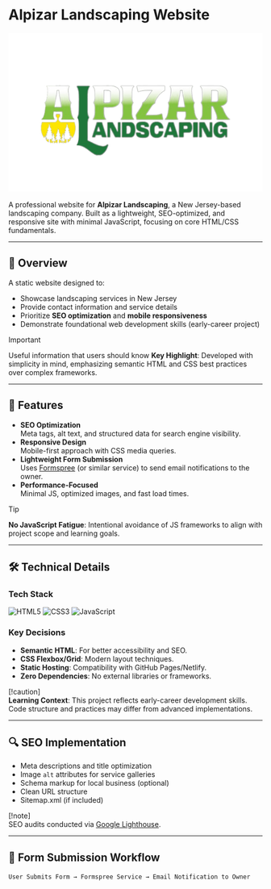 # Alpizar Landscaping Website

![Project Banner](sources/images/logo.png)

A professional website for **Alpizar Landscaping**, a New Jersey-based landscaping company. Built as a lightweight, SEO-optimized, and responsive site with minimal JavaScript, focusing on core HTML/CSS fundamentals.

---

## 📌 Overview
A static website designed to:
- Showcase landscaping services in New Jersey
- Provide contact information and service details
- Prioritize **SEO optimization** and **mobile responsiveness**
- Demonstrate foundational web development skills (early-career project)

> [!IMPORTANT]
> Useful information that users should know 
**Key Highlight**: Developed with simplicity in mind, emphasizing semantic HTML and CSS best practices over complex frameworks.

---

## 🚀 Features
- **SEO Optimization**  
  Meta tags, alt text, and structured data for search engine visibility.
- **Responsive Design**  
  Mobile-first approach with CSS media queries.
- **Lightweight Form Submission**  
  Uses [Formspree](https://formspree.io) (or similar service) to send email notifications to the owner.
- **Performance-Focused**  
  Minimal JS, optimized images, and fast load times.

> [!TIP]
**No JavaScript Fatigue**: Intentional avoidance of JS frameworks to align with project scope and learning goals.

---

## 🛠️ Technical Details

### Tech Stack
![HTML5](https://img.shields.io/badge/HTML5-E34F26?style=flat&logo=html5&logoColor=white)
![CSS3](https://img.shields.io/badge/CSS3-1572B6?style=flat&logo=css3&logoColor=white)
![JavaScript](https://img.shields.io/badge/JavaScript-F7DF1E?style=flat&logo=javascript&logoColor=black)

### Key Decisions
- **Semantic HTML**: For better accessibility and SEO.
- **CSS Flexbox/Grid**: Modern layout techniques.
- **Static Hosting**: Compatibility with GitHub Pages/Netlify.
- **Zero Dependencies**: No external libraries or frameworks.

[!caution]  
**Learning Context**: This project reflects early-career development skills. Code structure and practices may differ from advanced implementations.

---

## 🔍 SEO Implementation
- Meta descriptions and title optimization
- Image `alt` attributes for service galleries
- Schema markup for local business (optional)
- Clean URL structure
- Sitemap.xml (if included)

[!note]  
SEO audits conducted via [Google Lighthouse](https://developers.google.com/web/tools/lighthouse).

---

## 📧 Form Submission Workflow
```plaintext
User Submits Form → Formspree Service → Email Notification to Owner
